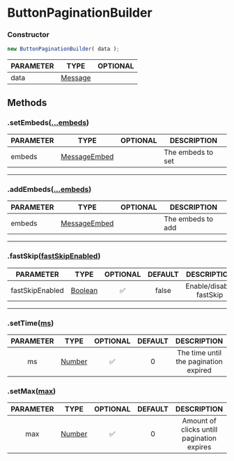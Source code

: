 # ButtonPaginationBuilder

### Constructor
```js
new ButtonPaginationBuilder( data );
```
| PARAMETER   |      TYPE  | OPTIONAL   |
|----------|-------------|------|
| data |  [Message](https://discord.js.org/#/docs/discord.js/stable/class/Message) | |

## Methods

### .setEmbeds([...embeds]())
| PARAMETER   |      TYPE  |  OPTIONAL  |DESCRIPTION|
|----------|-------------|------|------|
| embeds |  [MessageEmbed](https://discord.js.org/#/docs/discord.js/stable/class/MessageEmbed) | | The embeds to set

---

### .addEmbeds([...embeds]())
| PARAMETER   |      TYPE  |  OPTIONAL  |DESCRIPTION|
|----------|-------------|------|------|
| embeds |  [MessageEmbed](https://discord.js.org/#/docs/discord.js/stable/class/MessageEmbed) | | The embeds to add |

---

### .fastSkip([fastSkipEnabled]())

| PARAMETER   |      TYPE  |  OPTIONAL | DEFAULT  |DESCRIPTION|
|---------|-------------|:-----:|:-----:|:-----:|
| fastSkipEnabled | [Boolean]() | ✅ | false | Enable/disable fastSkip |

---

### .setTime([ms]())

| PARAMETER   |  TYPE  |  OPTIONAL | DEFAULT |DESCRIPTION|
|:---------:|:-------------:|:-----:|:-----:|:-----:|
| ms | [Number]() | ✅ | 0 | The time until the pagination expired |

### .setMax([max]())

| PARAMETER   |      TYPE  |  OPTIONAL | DEFAULT |DESCRIPTION|
|:---------:|:-------------:|:-----:|:-----:|:-----:|
| max | [Number]() | ✅ | 0 | Amount of clicks untill pagination expires |
